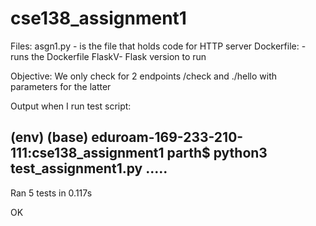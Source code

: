 # cse138_assignment1

Files:
asgn1.py - is the file that holds code for HTTP server
Dockerfile: - runs the Dockerfile
FlaskV- Flask version to run



Objective: 
We only check for 2 endpoints /check and ./hello with parameters for the latter



Output when I run test script: 

(env) (base) eduroam-169-233-210-111:cse138_assignment1 parth$ python3 test_assignment1.py 
.....
----------------------------------------------------------------------
Ran 5 tests in 0.117s

OK

